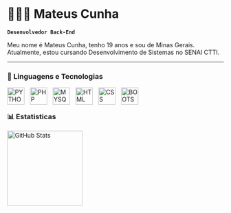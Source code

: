 # 👨🏻‍💻 Mateus Cunha

**`Desenvolvedor Back-End`**

Meu nome é Mateus Cunha, tenho 19 anos e sou de Minas Gerais. Atualmente, estou cursando Desenvolvimento de Sistemas no SENAI CTTI.

---

### 🤖 Linguagens e Tecnologias

<img
    align="left"
    alt="PYTHON"
    width="40px"
    style="padding-right: 10px"
    src="https://cdn.jsdelivr.net/gh/devicons/devicon@latest/icons/python/python-original.svg"
/>
          
<img
    align="left"
    alt="PHP"
    width="40px"
    style="padding-right: 10px"
    src="https://cdn.jsdelivr.net/gh/devicons/devicon@latest/icons/php/php-original.svg"
/>
          
<img
    align="left"
    alt="MYSQL"
    width="40px"
    style="padding-right: 10px"
    src="https://cdn.jsdelivr.net/gh/devicons/devicon@latest/icons/mysql/mysql-original.svg"
/>
          
<img
    align="left"
    alt="HTML"
    width="40px"
    style="padding-right: 10px"
    src="https://cdn.jsdelivr.net/gh/devicons/devicon@latest/icons/html5/html5-original.svg" 
/>
          
<img
    align="left"
    alt="CSS"
    width="40px"
    style="padding-right: 10px"
    src="https://cdn.jsdelivr.net/gh/devicons/devicon@latest/icons/css3/css3-original.svg"
/>

<img
    align="left"
    alt="BOOTSTRAP"
    width="40px"
    style="padding-right: 10px"
    src="https://cdn.jsdelivr.net/gh/devicons/devicon@latest/icons/bootstrap/bootstrap-original.svg" 
/>

<br>
<br>

### 📊 Estatisticas

<p align="left">
    <img
        align="left"
        alt="GitHub Stats"
        height="175"
        style="padding-right: 10px;"
        src="https://github-readme-stats.vercel.app/api/top-langs/?username=mateusgeraldoc&show_icons=true&theme=tokyonight&layout=compact&custom_tittle=Linguagens&langs_count=5"
    />
</p>

